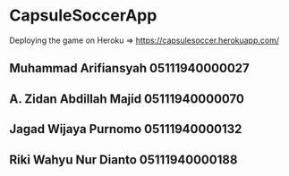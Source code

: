 # CapsuleSoccerApp
Deploying the game on Heroku => https://capsulesoccer.herokuapp.com/

## Muhammad Arifiansyah		05111940000027 <br>
## A. Zidan Abdillah Majid		05111940000070
## Jagad Wijaya Purnomo		05111940000132
## Riki Wahyu Nur Dianto		05111940000188


